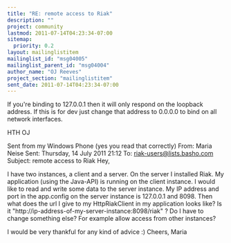 ```yaml
---
title: "RE: remote access to Riak"
description: ""
project: community
lastmod: 2011-07-14T04:23:34-07:00
sitemap:
  priority: 0.2
layout: mailinglistitem
mailinglist_id: "msg04005"
mailinglist_parent_id: "msg04004"
author_name: "OJ Reeves"
project_section: "mailinglistitem"
sent_date: 2011-07-14T04:23:34-07:00
---
```



If you're binding to 127.0.0.1 then it will only respond on the
loopback address. If this is for dev just change that address to
0.0.0.0 to bind on all network interfaces.

HTH
OJ

Sent from my Windows Phone (yes you read that correctly) From: Maria
Neise
Sent: Thursday, 14 July 2011 21:12
To: riak-users@lists.basho.com
Subject: remote access to Riak
Hey,

I have two instances, a client and a server. On the server I installed
Riak. My application (using the Java-API) is running on the client
instance. I would like to read and write some data to the server
instance. My IP address and port in the app.config on the server
instance is 127.0.0.1 and 8098. Then what does the url I give to my
HttpRiakClient in my application looks like? Is it
"http://ip-address-of-my-server-instance:8098/riak" ? Do I have to
change something else? For example allow access from other instances?

I would be very thankful for any kind of advice :)
Cheers,
Maria

